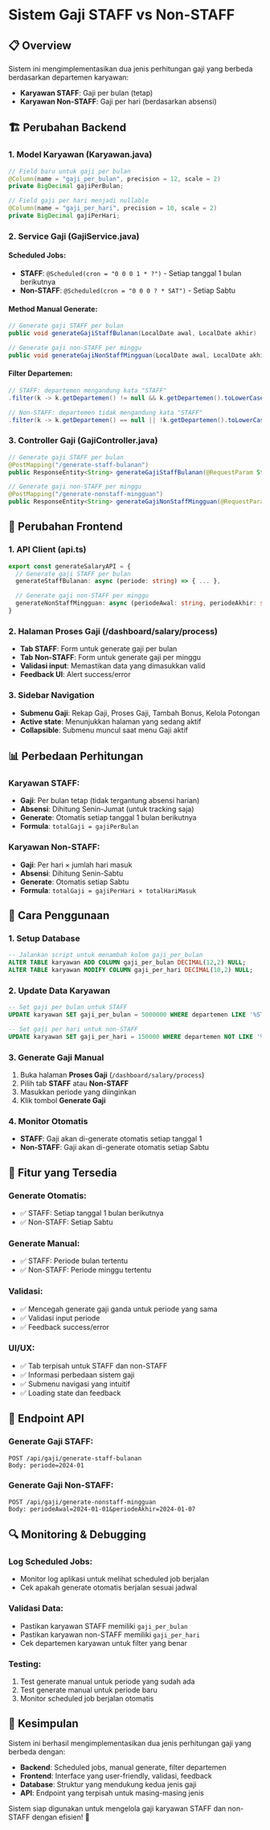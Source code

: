 # Sistem Gaji STAFF vs Non-STAFF

## 📋 **Overview**

Sistem ini mengimplementasikan dua jenis perhitungan gaji yang berbeda berdasarkan departemen karyawan:

- **Karyawan STAFF**: Gaji per bulan (tetap)
- **Karyawan Non-STAFF**: Gaji per hari (berdasarkan absensi)

## 🏗️ **Perubahan Backend**

### 1. **Model Karyawan (Karyawan.java)**

```java
// Field baru untuk gaji per bulan
@Column(name = "gaji_per_bulan", precision = 12, scale = 2)
private BigDecimal gajiPerBulan;

// Field gaji per hari menjadi nullable
@Column(name = "gaji_per_hari", precision = 10, scale = 2)
private BigDecimal gajiPerHari;
```

### 2. **Service Gaji (GajiService.java)**

#### **Scheduled Jobs:**

- **STAFF**: `@Scheduled(cron = "0 0 0 1 * ?")` - Setiap tanggal 1 bulan berikutnya
- **Non-STAFF**: `@Scheduled(cron = "0 0 0 ? * SAT")` - Setiap Sabtu

#### **Method Manual Generate:**

```java
// Generate gaji STAFF per bulan
public void generateGajiStaffBulanan(LocalDate awal, LocalDate akhir)

// Generate gaji non-STAFF per minggu
public void generateGajiNonStaffMingguan(LocalDate awal, LocalDate akhir)
```

#### **Filter Departemen:**

```java
// STAFF: departemen mengandung kata "STAFF"
.filter(k -> k.getDepartemen() != null && k.getDepartemen().toLowerCase().contains("staff"))

// Non-STAFF: departemen tidak mengandung kata "STAFF"
.filter(k -> k.getDepartemen() == null || !k.getDepartemen().toLowerCase().contains("staff"))
```

### 3. **Controller Gaji (GajiController.java)**

```java
// Generate gaji STAFF per bulan
@PostMapping("/generate-staff-bulanan")
public ResponseEntity<String> generateGajiStaffBulanan(@RequestParam String periode)

// Generate gaji non-STAFF per minggu
@PostMapping("/generate-nonstaff-mingguan")
public ResponseEntity<String> generateGajiNonStaffMingguan(@RequestParam String periodeAwal, @RequestParam String periodeAkhir)
```

## 🎨 **Perubahan Frontend**

### 1. **API Client (api.ts)**

```typescript
export const generateSalaryAPI = {
  // Generate gaji STAFF per bulan
  generateStaffBulanan: async (periode: string) => { ... },

  // Generate gaji non-STAFF per minggu
  generateNonStaffMingguan: async (periodeAwal: string, periodeAkhir: string) => { ... }
}
```

### 2. **Halaman Proses Gaji (/dashboard/salary/process)**

- **Tab STAFF**: Form untuk generate gaji per bulan
- **Tab Non-STAFF**: Form untuk generate gaji per minggu
- **Validasi input**: Memastikan data yang dimasukkan valid
- **Feedback UI**: Alert success/error

### 3. **Sidebar Navigation**

- **Submenu Gaji**: Rekap Gaji, Proses Gaji, Tambah Bonus, Kelola Potongan
- **Active state**: Menunjukkan halaman yang sedang aktif
- **Collapsible**: Submenu muncul saat menu Gaji aktif

## 📊 **Perbedaan Perhitungan**

### **Karyawan STAFF:**

- **Gaji**: Per bulan tetap (tidak tergantung absensi harian)
- **Absensi**: Dihitung Senin-Jumat (untuk tracking saja)
- **Generate**: Otomatis setiap tanggal 1 bulan berikutnya
- **Formula**: `totalGaji = gajiPerBulan`

### **Karyawan Non-STAFF:**

- **Gaji**: Per hari × jumlah hari masuk
- **Absensi**: Dihitung Senin-Sabtu
- **Generate**: Otomatis setiap Sabtu
- **Formula**: `totalGaji = gajiPerHari × totalHariMasuk`

## 🔧 **Cara Penggunaan**

### **1. Setup Database**

```sql
-- Jalankan script untuk menambah kolom gaji_per_bulan
ALTER TABLE karyawan ADD COLUMN gaji_per_bulan DECIMAL(12,2) NULL;
ALTER TABLE karyawan MODIFY COLUMN gaji_per_hari DECIMAL(10,2) NULL;
```

### **2. Update Data Karyawan**

```sql
-- Set gaji per bulan untuk STAFF
UPDATE karyawan SET gaji_per_bulan = 5000000 WHERE departemen LIKE '%STAFF%';

-- Set gaji per hari untuk non-STAFF
UPDATE karyawan SET gaji_per_hari = 150000 WHERE departemen NOT LIKE '%STAFF%' OR departemen IS NULL;
```

### **3. Generate Gaji Manual**

1. Buka halaman **Proses Gaji** (`/dashboard/salary/process`)
2. Pilih tab **STAFF** atau **Non-STAFF**
3. Masukkan periode yang diinginkan
4. Klik tombol **Generate Gaji**

### **4. Monitor Otomatis**

- **STAFF**: Gaji akan di-generate otomatis setiap tanggal 1
- **Non-STAFF**: Gaji akan di-generate otomatis setiap Sabtu

## 🚀 **Fitur yang Tersedia**

### **Generate Otomatis:**

- ✅ STAFF: Setiap tanggal 1 bulan berikutnya
- ✅ Non-STAFF: Setiap Sabtu

### **Generate Manual:**

- ✅ STAFF: Periode bulan tertentu
- ✅ Non-STAFF: Periode minggu tertentu

### **Validasi:**

- ✅ Mencegah generate gaji ganda untuk periode yang sama
- ✅ Validasi input periode
- ✅ Feedback success/error

### **UI/UX:**

- ✅ Tab terpisah untuk STAFF dan non-STAFF
- ✅ Informasi perbedaan sistem gaji
- ✅ Submenu navigasi yang intuitif
- ✅ Loading state dan feedback

## 📝 **Endpoint API**

### **Generate Gaji STAFF:**

```
POST /api/gaji/generate-staff-bulanan
Body: periode=2024-01
```

### **Generate Gaji Non-STAFF:**

```
POST /api/gaji/generate-nonstaff-mingguan
Body: periodeAwal=2024-01-01&periodeAkhir=2024-01-07
```

## 🔍 **Monitoring & Debugging**

### **Log Scheduled Jobs:**

- Monitor log aplikasi untuk melihat scheduled job berjalan
- Cek apakah generate otomatis berjalan sesuai jadwal

### **Validasi Data:**

- Pastikan karyawan STAFF memiliki `gaji_per_bulan`
- Pastikan karyawan non-STAFF memiliki `gaji_per_hari`
- Cek departemen karyawan untuk filter yang benar

### **Testing:**

1. Test generate manual untuk periode yang sudah ada
2. Test generate manual untuk periode baru
3. Monitor scheduled job berjalan otomatis

## 🎯 **Kesimpulan**

Sistem ini berhasil mengimplementasikan dua jenis perhitungan gaji yang berbeda dengan:

- **Backend**: Scheduled jobs, manual generate, filter departemen
- **Frontend**: Interface yang user-friendly, validasi, feedback
- **Database**: Struktur yang mendukung kedua jenis gaji
- **API**: Endpoint yang terpisah untuk masing-masing jenis

Sistem siap digunakan untuk mengelola gaji karyawan STAFF dan non-STAFF dengan efisien! 🎉
